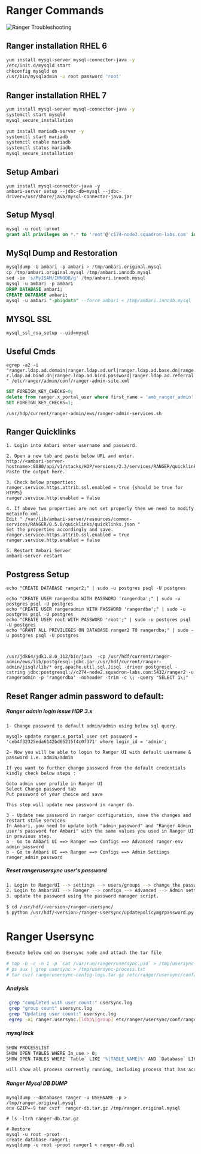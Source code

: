 # Ranger Commands


![Ranger Troubleshooting](https://github.com/bhagadepravin/commands/blob/master/Ranger%20troubleshooting.png)

## Ranger installation RHEL 6
```sh
yum install mysql-server mysql-connector-java -y
/etc/init.d/mysqld start
chkconfig mysqld on
/usr/bin/mysqladmin -u root password 'root'
```

## Ranger installation RHEL 7
```sh
yum install mysql-server mysql-connector-java -y
systemctl start mysqld
mysql_secure_installation

yum install mariadb-server -y 
systemctl start mariadb
systemctl enable mariadb
systemctl status mariadb
mysql_secure_installation

```

## Setup Ambari
```shell
yum install mysql-connector-java -y
ambari-server setup --jdbc-db=mysql --jdbc-driver=/usr/share/java/mysql-connector-java.jar
```

## Setup Mysql
```sql
mysql -u root -proot
grant all privileges on *.* to 'root'@'c174-node2.squadron-labs.com' identified by 'root' with grant option;
```

## MySql Dump and Restoration

```sql
mysqldump -U ambari -p ambari > /tmp/ambari.original.mysql
cp /tmp/ambari.original.mysql /tmp/ambari.innodb.mysql
sed -ie 's/MyISAM/INNODB/g' /tmp/ambari.innodb.mysql
mysql -u ambari -p ambari
DROP DATABASE ambari;
CREATE DATABASE ambari;
mysql -u ambari "-pbigdata" --force ambari < /tmp/ambari.innodb.mysql
```
## MYSQL SSL
`mysql_ssl_rsa_setup --uid=mysql`


## Useful Cmds

`egrep -a2 -i "ranger.ldap.ad.domain|ranger.ldap.ad.url|ranger.ldap.ad.base.dn|ranger.ldap.ad.bind.dn|ranger.ldap.ad.bind.password|ranger.ldap.ad.referral" /etc/ranger/admin/conf/ranger-admin-site.xml`

```sql
SET FOREIGN_KEY_CHECKS=0;
delete from ranger.x_portal_user where first_name = 'amb_ranger_admin';
SET FOREIGN_KEY_CHECKS=1;
```

`/usr/hdp/current/ranger-admin/ews/ranger-admin-services.sh`



## Ranger Quicklinks

```
1. Login into Ambari enter username and password.

2. Open a new tab and paste below URL and enter.
http://<ambari-server-hostname>:8080/api/v1/stacks/HDP/versions/2.3/services/RANGER/quicklinks/quicklinks.json
Paste the output here.

3. Check below properties:
ranger.service.https.attrib.ssl.enabled = true {should be true for HTPPS}
ranger.service.http.enabled = false

4. If above two properties are not set properly then we need to modify metainfo.xml.
Edit " /var/lib/ambari-server/resources/common-services/RANGER/0.5.0/quicklinks/quicklinks.json "
Set the properties accordingly and save.
ranger.service.https.attrib.ssl.enabled = true
ranger.service.http.enabled = false
 
5. Restart Ambari Server
ambari-server restart
```

## Postgress Setup

```
echo "CREATE DATABASE ranger2;" | sudo -u postgres psql -U postgres

echo "CREATE USER rangerdba WITH PASSWORD 'rangerdba';" | sudo -u postgres psql -U postgres
echo "CREATE USER rangeradmin WITH PASSWORD 'rangerdba';" | sudo -u postgres psql -U postgres
echo "CREATE USER root WITH PASSWORD 'root';" | sudo -u postgres psql -U postgres
echo "GRANT ALL PRIVILEGES ON DATABASE ranger2 TO rangerdba;" | sudo -u postgres psql -U postgres 



/usr/jdk64/jdk1.8.0_112/bin/java  -cp /usr/hdf/current/ranger-admin/ews/lib/postgresql-jdbc.jar:/usr/hdf/current/ranger-admin/jisql/lib/* org.apache.util.sql.Jisql -driver postgresql -cstring jdbc:postgresql://c274-node2.squadron-labs.com:5432/ranger2 -u rangeradmin -p 'rangerdba' -noheader -trim -c \; -query "SELECT 1\;"
```

## Reset Ranger admin password to default:
##### Ranger admin login issue HDP 3.x

```
1- Change password to default admin/admin using below sql query. 

mysql> update ranger.x_portal_user set password = 'ceb4f32325eda6142bd65215f4c0f371' where login_id = 'admin'; 

2- Now you will be able to login to Ranger UI with default username & password i.e. admin/admin 

If you want to further change password from the default credentials kindly check below steps : 

Goto admin user profile in Ranger UI 
Select Change password tab 
Put password of your choice and save 

This step will update new password in ranger db. 

3 - Update new password in ranger configuration, save the changes and restart stale services 
In Ambari, you need to update both "admin_password" and "Ranger Admin user's password for Ambari" with the same values you used in Ranger UI in previous step. 
a - Go to Ambari UI ==> Ranger ==> Configs ==> Advanced ranger-env 
admin_password 
b - Go to Ambari UI ==> Ranger ==> Configs ==> Admin Settings 
ranger_admin_password
```

##### Reset rangerusersync user's password

```sh
1. Login to RangerUI --> settings --> users/groups --> change the password for the rangerusersync user. 
2. Login to AmbariUI --> Ranger --> configs --> Advanced --> Admin settings --> Change Rangerusersync user password to the same password you changed above. 
3. update the password using the password manager script. 

$ cd /usr/hdf/<version>/ranger-usersync/ 
$ python /usr/hdf/<version>/ranger-usersync/updatepolicymgrpassword.py 
```

# Ranger Usersync

```sh
Execute below cmd on Usersync node and attach the tar file 

# top -b -c -n 1 -p `cat /var/run/ranger/usersync.pid` > /tmp/usersync-top.txt 
# ps aux | grep usersync > /tmp/usersync-process.txt 
# tar cvzf rangerusersync-config-logs.tar.gz /etc/ranger/usersync/conf/* /var/log/ranger/usersync/usersync.log /tmp/usersync-process.txt /tmp/usersync-top.txt 
```

##### Analysis
```sh
 grep "completed with user count:" usersync.log
 grep "group count" usersync.log
 grep "Updating user count:" usersync.log
 egrep -A1 ranger.usersync.[ldap\|group] etc/ranger/usersync/conf/ranger-ugsync-site.xml | tr -d " "
```

##### mysql lock
```sh
SHOW PROCESSLIST
SHOW OPEN TABLES WHERE In_use > 0;
SHOW OPEN TABLES WHERE `Table` LIKE '%[TABLE_NAME]%' AND `Database` LIKE '[DBNAME]' AND In_use > 0;

will show all process currently running, including process that has acquired lock on tables.
```

##### Ranger Mysql DB DUMP
```mysql
mysqldump --databases ranger -u USERNAME -p > /tmp/ranger.original.mysql
env GZIP=-9 tar cvzf  ranger-db.tar.gz /tmp/ranger.original.mysql
 
# ls -ltrh ranger-db.tar.gz

# Restore
mysql -u root -proot
create database ranger1;
mysqldump -u root -proot ranger1 < ranger-db.sql
```

